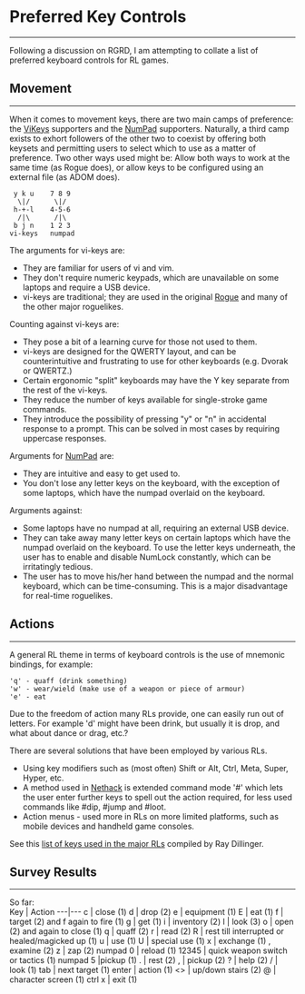# Preferred Key Controls

---

Following a discussion on RGRD, I am attempting to collate a list of preferred keyboard controls for RL games.  

## Movement

---

When it comes to movement keys, there are two main camps of preference: the [ViKeys](user_interface_features.md) supporters and the [NumPad](user_interface_features.md) supporters. Naturally, a third camp exists to exhort followers of the other two to coexist by offering both keysets and permitting users to select which to use as a matter of preference. Two other ways used might be: Allow both ways to work at the same time (as Rogue does), or allow keys to be configured using an external file (as ADOM does).  

```text
 y k u    7 8 9
  \|/      \|/
 h-+-l    4-5-6
  /|\      /|\
 b j n    1 2 3
vi-keys   numpad
```  

The arguments for vi-keys are:  

* They are familiar for users of vi and vim.
* They don't require numeric keypads, which are unavailable on some laptops and require a USB device.
* vi-keys are traditional; they are used in the original [Rogue](rogue.md) and many of the other major roguelikes.  

Counting against vi-keys are:  

* They pose a bit of a learning curve for those not used to them.
* vi-keys are designed for the QWERTY layout, and can be counterintuitive and frustrating to use for other keyboards (e.g. Dvorak or QWERTZ.)
* Certain ergonomic "split" keyboards may have the Y key separate from the rest of the vi-keys.
* They reduce the number of keys available for single-stroke game commands.
* They introduce the possibility of pressing "y" or "n" in accidental response to a prompt. This can be solved in most cases by requiring uppercase responses.  

Arguments for [NumPad](user_interface_features.md) are:  

* They are intuitive and easy to get used to.
* You don't lose any letter keys on the keyboard, with the exception of some laptops, which have the numpad overlaid on the keyboard.  

Arguments against:  

* Some laptops have no numpad at all, requiring an external USB device.
* They can take away many letter keys on certain laptops which have the numpad overlaid on the keyboard. To use the letter keys underneath, the user has to enable and disable NumLock constantly, which can be irritatingly tedious.
* The user has to move his/her hand between the numpad and the normal keyboard, which can be time-consuming. This is a major disadvantage for real-time roguelikes.  

## Actions

---

A general RL theme in terms of keyboard controls is the use of mnemonic bindings, for example:  

```text
'q' - quaff (drink something)
'w' - wear/wield (make use of a weapon or piece of armour)
'e' - eat
```  

Due to the freedom of action many RLs provide, one can easily run out of letters. For example 'd' might have been drink, but usually it is drop, and what about dance or drag, etc.?  

There are several solutions that have been employed by various RLs.  

* Using key modifiers such as (most often) Shift or Alt, Ctrl, Meta, Super, Hyper, etc.
* A method used in [Nethack](nethack.md) is extended command mode '#' which lets the user enter further keys to spell out the action required, for less used commands like #dip, #jump and #loot.
* Action menus - used more in RLs on more limited platforms, such as mobile devices and handheld game consoles.  

See this [list of keys used in the major RLs](http://groups-beta.google.com/group/rec.games.roguelike.development/browse_frm/thread/c4ebcb235cc275dc/) compiled by Ray Dillinger.  

## Survey Results

---

So far:  
Key | Action
---|---
c | close (1)
d | drop (2)
e | equipment (1)
E | eat (1)
f | target (2) and f again to fire (1)
g | get (1)
i | inventory (2)
l | look (3)
o | open (2) and again to close (1)
q | quaff (2)
r | read (2)
R | rest till interrupted or healed/magicked up (1)
u | use (1)
U | special use (1)
x | exchange (1) , examine (2)
z | zap (2)
numpad 0 | reload (1)
12345 | quick weapon switch or tactics (1)
numpad 5 |pickup (1)
. | rest (2)
, | pickup (2)
? | help (2)
/ | look (1)
tab | next target (1)
enter | action (1)
<> | up/down stairs (2)
@ | character screen (1)
ctrl x | exit (1)
